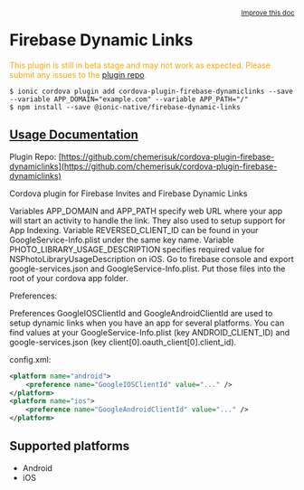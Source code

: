 <a style="float:right;font-size:12px;" href="http://github.com/ionic-team/ionic-native/edit/master/src/@ionic-native/plugins/firebase-dynamic-links/index.ts#L8">
  Improve this doc
</a>

# Firebase Dynamic Links
  <p style="color:orange">
    This plugin is still in beta stage and may not work as expected. Please
    submit any issues to the <a target="_blank"
    href="/issues">plugin repo</a>.
  </p>


```
$ ionic cordova plugin add cordova-plugin-firebase-dynamiclinks --save --variable APP_DOMAIN="example.com" --variable APP_PATH="/"
$ npm install --save @ionic-native/firebase-dynamic-links
```

## [Usage Documentation](https://ionicframework.com/docs/native/firebase-dynamic-links/)

Plugin Repo: [https://github.com/chemerisuk/cordova-plugin-firebase-dynamiclinks](https://github.com/chemerisuk/cordova-plugin-firebase-dynamiclinks)

Cordova plugin for Firebase Invites and Firebase Dynamic Links

Variables APP_DOMAIN and APP_PATH specify web URL where your app will start an activity to handle the link. They also used to setup support for App Indexing.
Variable REVERSED_CLIENT_ID can be found in your GoogleService-Info.plist under the same key name.
Variable PHOTO_LIBRARY_USAGE_DESCRIPTION specifies required value for NSPhotoLibraryUsageDescription on iOS.
Go to firebase console and export google-services.json and GoogleService-Info.plist. Put those files into the root of your cordova app folder.

Preferences:

Preferences GoogleIOSClientId and GoogleAndroidClientId are used to setup dynamic links when you have an app for several platforms.
You can find values at your GoogleService-Info.plist (key ANDROID_CLIENT_ID) and google-services.json (key client[0].oauth_client[0].client_id).

config.xml:
```xml
<platform name="android">
    <preference name="GoogleIOSClientId" value="..." />
</platform>
<platform name="ios">
    <preference name="GoogleAndroidClientId" value="..." />
</platform>
```

## Supported platforms
- Android
- iOS



